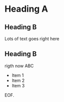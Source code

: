 Heading A
=========

## Heading B
Lots of text
goes right here

## Heading B
rigth now
ABC

* Item 1
* Item 2
* Item 3

EOF.
